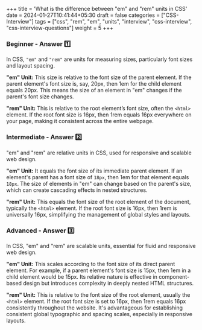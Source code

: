 +++
title = 'What is the difference between "em" and "rem" units in CSS'
date = 2024-01-27T10:41:44+05:30
draft = false
categories = ["CSS-Interview"]
tags = ["css", "rem", "em", "units", "interview", "css-interview", "css-interview-questions"]
weight = 5
+++

### Beginner - Answer 1️⃣

In CSS, `"em"` and `"rem"` are units for measuring sizes, particularly font sizes and layout spacing.

**"em" Unit:** This size is relative to the font size of the parent element. If the parent element's font size is, say, 20px, then 1em for the child element equals 20px. This means the size of an element in "em" changes if the parent's font size changes.

**"rem" Unit:** This is relative to the root element’s font size, often the `<html>` element. If the root font size is 16px, then 1rem equals 16px everywhere on your page, making it consistent across the entire webpage.

### Intermediate - Answer 2️⃣

"em" and "rem" are relative units in CSS, used for responsive and scalable web design.

**"em" Unit:** It equals the font size of its immediate parent element. If an element's parent has a font size of `18px`, then 1em for that element equals `18px`. The size of elements in "em" can change based on the parent's size, which can create cascading effects in nested structures.

**"rem" Unit:** This equals the font size of the root element of the document, typically the `<html>` element. If the root font size is 16px, then 1rem is universally 16px, simplifying the management of global styles and layouts.

### Advanced - Answer 3️⃣

In CSS, "em" and "rem" are scalable units, essential for fluid and responsive web design.

**"em" Unit:** This scales according to the font size of its direct parent element. For example, if a parent element's font size is 15px, then 1em in a child element would be 15px. Its relative nature is effective in component-based design but introduces complexity in deeply nested HTML structures.

**"rem" Unit:** This is relative to the font size of the root element, usually the `<html>` element. If the root font size is set to 16px, then 1rem equals 16px consistently throughout the website. It's advantageous for establishing consistent global typographic and spacing scales, especially in responsive layouts.
